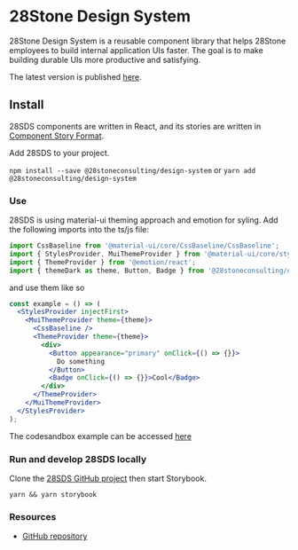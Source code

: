 # 28Stone Design System

28Stone Design System is a reusable component library that helps 28Stone employees to build internal application UIs faster. The goal is to make building durable UIs more productive and satisfying.

The latest version is published [here](https://28stoneconsulting.github.io/design-system).

## Install

28SDS components are written in React, and its stories are written in [Component Story Format](https://medium.com/storybookjs/component-story-format-66f4c32366df).

Add 28SDS to your project.

`npm install --save @28stoneconsulting/design-system`
or
`yarn add @28stoneconsulting/design-system`

### **Use**

28SDS is using material-ui theming approach and emotion for syling. Add the following imports into the ts/js file:

```js
import CssBaseline from '@material-ui/core/CssBaseline/CssBaseline';
import { StylesProvider, MuiThemeProvider } from '@material-ui/core/styles';
import { ThemeProvider } from '@emotion/react';
import { themeDark as theme, Button, Badge } from '@28stoneconsulting/design-system';
```

and use them like so

```jsx
const example = () => (
  <StylesProvider injectFirst>
    <MuiThemeProvider theme={theme}>
      <CssBaseline />
      <ThemeProvider theme={theme}>
        <div>
          <Button appearance="primary" onClick={() => {}}>
            Do something
          </Button>
          <Badge onClick={() => {}}>Cool</Badge>
        </div>
      </ThemeProvider>
    </MuiThemeProvider>
  </StylesProvider>
);
```

The codesandbox example can be accessed [here](https://codesandbox.io/s/28stone-design-system-usage-expample-1qdbn?file=/src/App.tsx)

### **Run and develop 28SDS locally**

Clone the [28SDS GitHub project](https://github.com/28StoneConsulting/design-system) then start Storybook.

`yarn && yarn storybook`

### **Resources**

- [GitHub repository](https://github.com/28StoneConsulting/design-system)
